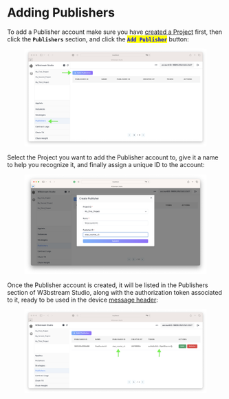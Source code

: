 # Adding Publishers

To add a Publisher account make sure you have [created a Project](creating-projects.md) first, then click the **`Publishers`** section, and click the <mark style="color:blue;">**`Add Publisher`**</mark> button:

<figure><img src="../../.gitbook/assets/image (31).png" alt=""><figcaption></figcaption></figure>

Select the Project you want to add the Publisher account to, give it a name to help you recognize it, and finally assign a unique ID to the account:

<figure><img src="../../.gitbook/assets/image.png" alt=""><figcaption></figcaption></figure>

Once the Publisher account is created, it will be listed in the Publishers section of W3bstream Studio, along with the authorization token associated to it, ready to be used in the device [message header](../../applets-development/basic-concepts/events.md):

<figure><img src="../../.gitbook/assets/image (2).png" alt=""><figcaption></figcaption></figure>

